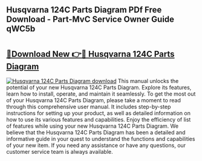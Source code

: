 ## Husqvarna 124C Parts Diagram PDf Free Download - Part-MvC Service Owner Guide qWC5b

# <h2><a href="http://dflo9o.blite.top/?on=Husqvarna+124C+Parts+Diagram">🔗Download New 👉🔴 Husqvarna 124C Parts Diagram</a></h2>

[![Husqvarna 124C Parts Diagram download](https://i.imgur.com/lujVjoI.png)](http://dflo9o.blite.top/?on=Husqvarna+124C+Parts+Diagram)
This manual unlocks the potential of your new Husqvarna 124C Parts Diagram. Explore its features, learn how to install, operate, and maintain it seamlessly. To get the most out of your Husqvarna 124C Parts Diagram, please take a moment to read through this comprehensive user manual. It includes step-by-step instructions for setting up your product, as well as detailed information on how to use its various features and capabilities. Enjoy the efficiency of list of features while using your new Husqvarna 124C Parts Diagram. We believe that the Husqvarna 124C Parts Diagram has been a detailed and informative guide in your quest to understand the functions and capabilities of your new item. If you need any assistance or have any questions, our customer service team is always available.
